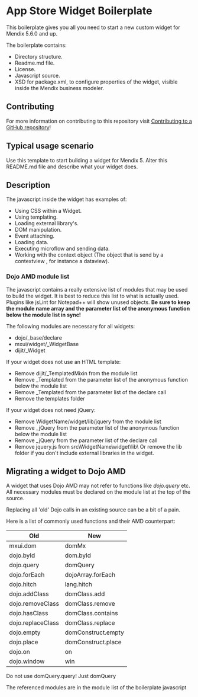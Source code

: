 # App Store Widget Boilerplate

This boilerplate gives you all you need to start a new custom widget for Mendix 5.6.0 and up.

The boilerplate contains:

- Directory structure.
- Readme.md file.
- License.
- Javascript source.
- XSD for package.xml, to configure properties of the widget, visible inside the Mendix business modeler.

## Contributing

For more information on contributing to this repository visit [Contributing to a GitHub repository](https://world.mendix.com/display/howto50/Contributing+to+a+GitHub+repository)!

## Typical usage scenario

Use this template to start building a widget for Mendix 5.
Alter this README.md file and describe what your widget does.
 
## Description

The javascript inside the widget has examples of:

- Using CSS within a Widget.
- Using templating.
- Loading external library's.
- DOM manipulation.
- Event attaching.
- Loading data.
- Executing microflow and sending data.
- Working with the context object (The object that is send by a contextview , for instance a dataview).

### Dojo AMD module list

The javascript contains a really extensive list of modules that may be used to build the widget. It is best to reduce this list to what is actually used. Plugins like jsLint for Notepad++ will show unused objects. **Be sure to keep the module name array and the parameter list of the anonymous function below the module list in sync!**

The following modules are necessary for all widgets:

- dojo/_base/declare
- mxui/widget/_WidgetBase
- dijit/_Widget

If your widget does not use an HTML template:

- Remove dijit/_TemplatedMixin from the module list
- Remove _Templated from the parameter list of the anonymous function below the module list
- Remove _Templated from the parameter list of the declare call
- Remove the templates folder

If your widget does not need jQuery:

- Remove WidgetName/widget/lib/jquery from the module list
- Remove _jQuery from the parameter list of the anonymous function below the module list
- Remove _jQuery from the parameter list of the declare call
- Remove jquery.js from src\WidgetName\widget\lib\ Or remove the lib folder if you don't include external libraries in the widget.

## Migrating a widget to Dojo AMD

A widget that uses Dojo AMD may not refer to functions like *dojo.query* etc. All necessary modules must be declared on the module list at the top of the source.

Replacing all 'old' Dojo calls in an existing source can be a bit of a pain.

Here is a list of commonly used functions and their AMD counterpart:

Old | New
---------- |---------- 
mxui.dom              | domMx
dojo.byId             | dom.byId
dojo.query            | domQuery
dojo.forEach          | dojoArray.forEach
dojo.hitch            | lang.hitch
dojo.addClass         | domClass.add
dojo.removeClass      | domClass.remove
dojo.hasClass         | domClass.contains
dojo.replaceClass     | domClass.replace
dojo.empty            | domConstruct.empty
dojo.place            | domConstruct.place 
dojo.on               | on
dojo.window           | win
  
Do not use domQuery.query! Just domQuery

The referenced modules are in the module list of the boilerplate javascript
